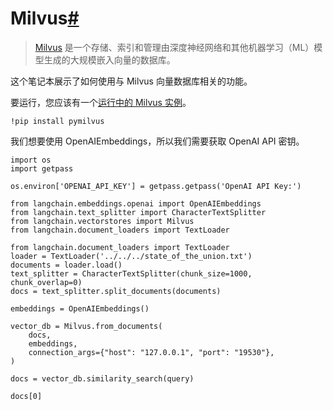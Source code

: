 

Milvus[#](#milvus "Permalink to this headline")
===============================================

> 
> [Milvus](https://milvus.io/docs/overview.md) 是一个存储、索引和管理由深度神经网络和其他机器学习（ML）模型生成的大规模嵌入向量的数据库。
> 
> 
> 

这个笔记本展示了如何使用与 Milvus 向量数据库相关的功能。

要运行，您应该有一个[运行中的 Milvus 实例](https://milvus.io/docs/install_standalone-docker.md)。

```
!pip install pymilvus

```

我们想要使用 OpenAIEmbeddings，所以我们需要获取 OpenAI API 密钥。

```
import os
import getpass

os.environ['OPENAI_API_KEY'] = getpass.getpass('OpenAI API Key:')

```

```
from langchain.embeddings.openai import OpenAIEmbeddings
from langchain.text_splitter import CharacterTextSplitter
from langchain.vectorstores import Milvus
from langchain.document_loaders import TextLoader

```

```
from langchain.document_loaders import TextLoader
loader = TextLoader('../../../state_of_the_union.txt')
documents = loader.load()
text_splitter = CharacterTextSplitter(chunk_size=1000, chunk_overlap=0)
docs = text_splitter.split_documents(documents)

embeddings = OpenAIEmbeddings()

```

```
vector_db = Milvus.from_documents(
    docs,
    embeddings,
    connection_args={"host": "127.0.0.1", "port": "19530"},
)

```

```
docs = vector_db.similarity_search(query)

```

```
docs[0]

```

